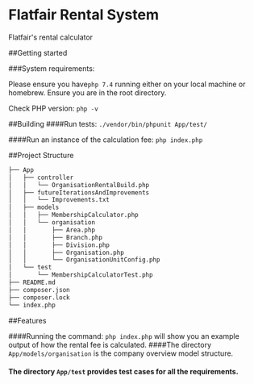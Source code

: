 # Flatfair Rental System

Flatfair's  rental calculator 

##Getting started

###System requirements:

Please ensure you have```php 7.4``` running either on your local machine or homebrew.
Ensure you are in the root directory.

Check PHP version: ``php -v``

##Building
####Run tests: ```./vendor/bin/phpunit App/test/```

####Run an instance of the calculation fee: ```php index.php``` 

##Project Structure

```bash
├── App
│   ├── controller
│   │   └── OrganisationRentalBuild.php
│   ├── futureIterationsAndImprovements
│   │   └── Improvements.txt
│   ├── models
│   │   ├── MembershipCalculator.php
│   │   └── organisation
│   │       ├── Area.php
│   │       ├── Branch.php
│   │       ├── Division.php
│   │       ├── Organisation.php
│   │       └── OrganisationUnitConfig.php
│   └── test
│       └── MembershipCalculatorTest.php
├── README.md
├── composer.json
├── composer.lock
└── index.php
```

##Features

####Running the command: ``php index.php`` will show you an example output of how the rental fee is calculated.
####The directory ```App/models/organisation``` is the company overview model structure.
#### The directory ```App/test``` provides test cases for all the requirements.



